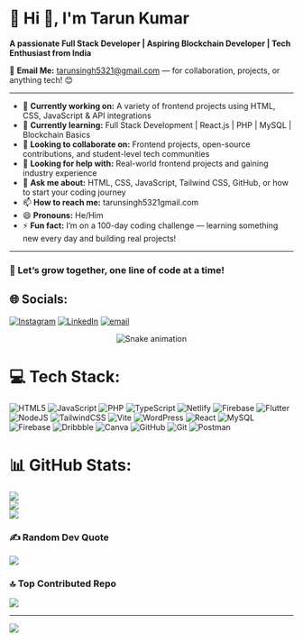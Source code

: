 # 💫 Hi 👋, I'm Tarun Kumar  
**A passionate Full Stack Developer | Aspiring Blockchain Developer | Tech Enthusiast from India**

📩 **Email Me:** tarunsingh5321@gmail.com — for collaboration, projects, or anything tech! 😊

---

- 🔭 **Currently working on:** A variety of frontend projects using HTML, CSS, JavaScript & API integrations  
- 🌱 **Currently learning:** Full Stack Development | React.js | PHP | MySQL | Blockchain Basics  
- 👯 **Looking to collaborate on:** Frontend projects, open-source contributions, and student-level tech communities  
- 🤔 **Looking for help with:** Real-world frontend projects and gaining industry experience  
- 💬 **Ask me about:** HTML, CSS, JavaScript, Tailwind CSS, GitHub, or how to start your coding journey  
- 📫 **How to reach me:** tarunsingh5321gmail.com  
- 😄 **Pronouns:** He/Him  
- ⚡ **Fun fact:** I’m on a 100-day coding challenge — learning something new every day and building real projects!

---

### 🚀 Let’s grow together, one line of code at a time!
## 🌐 Socials:
[![Instagram](https://img.shields.io/badge/Instagram-%23E4405F.svg?logo=Instagram&logoColor=white)](https://instagram.com/K_Tarun2003) [![LinkedIn](https://img.shields.io/badge/LinkedIn-%230077B5.svg?logo=linkedin&logoColor=white)](https://linkedin.com/in/www.linkedin.com/in/tarun-kumar-a7b780244) [![email](https://img.shields.io/badge/Email-D14836?logo=gmail&logoColor=white)](mailto:tarunsingh5321@gmail.com) 

<!-- Snake Game Repo View -->

<div align="center">
  <img src="https://profile-readme-generator.com/assets/snake.svg" alt="Snake animation" />
</div>


# 💻 Tech Stack:
![HTML5](https://img.shields.io/badge/html5-%23E34F26.svg?style=for-the-badge&logo=html5&logoColor=white) ![JavaScript](https://img.shields.io/badge/javascript-%23323330.svg?style=for-the-badge&logo=javascript&logoColor=%23F7DF1E) ![PHP](https://img.shields.io/badge/php-%23777BB4.svg?style=for-the-badge&logo=php&logoColor=white) ![TypeScript](https://img.shields.io/badge/typescript-%23007ACC.svg?style=for-the-badge&logo=typescript&logoColor=white) ![Netlify](https://img.shields.io/badge/netlify-%23000000.svg?style=for-the-badge&logo=netlify&logoColor=#00C7B7) ![Firebase](https://img.shields.io/badge/firebase-%23039BE5.svg?style=for-the-badge&logo=firebase) ![Flutter](https://img.shields.io/badge/Flutter-%2302569B.svg?style=for-the-badge&logo=Flutter&logoColor=white) ![NodeJS](https://img.shields.io/badge/node.js-6DA55F?style=for-the-badge&logo=node.js&logoColor=white) ![TailwindCSS](https://img.shields.io/badge/tailwindcss-%2338B2AC.svg?style=for-the-badge&logo=tailwind-css&logoColor=white) ![Vite](https://img.shields.io/badge/vite-%23646CFF.svg?style=for-the-badge&logo=vite&logoColor=white) ![WordPress](https://img.shields.io/badge/WordPress-%23117AC9.svg?style=for-the-badge&logo=WordPress&logoColor=white) ![React](https://img.shields.io/badge/react-%2320232a.svg?style=for-the-badge&logo=react&logoColor=%2361DAFB) ![MySQL](https://img.shields.io/badge/mysql-4479A1.svg?style=for-the-badge&logo=mysql&logoColor=white) ![Firebase](https://img.shields.io/badge/firebase-a08021?style=for-the-badge&logo=firebase&logoColor=ffcd34) ![Dribbble](https://img.shields.io/badge/Dribbble-EA4C89?style=for-the-badge&logo=dribbble&logoColor=white) ![Canva](https://img.shields.io/badge/Canva-%2300C4CC.svg?style=for-the-badge&logo=Canva&logoColor=white) ![GitHub](https://img.shields.io/badge/github-%23121011.svg?style=for-the-badge&logo=github&logoColor=white) ![Git](https://img.shields.io/badge/git-%23F05033.svg?style=for-the-badge&logo=git&logoColor=white) ![Postman](https://img.shields.io/badge/Postman-FF6C37?style=for-the-badge&logo=postman&logoColor=white)
# 📊 GitHub Stats:
![](https://github-readme-stats.vercel.app/api?username=TarunK2003&theme=vision-friendly-dark&hide_border=false&include_all_commits=true&count_private=false)<br/>
![](https://nirzak-streak-stats.vercel.app/?user=TarunK2003&theme=vision-friendly-dark&hide_border=false)<br/>
![](https://github-readme-stats.vercel.app/api/top-langs/?username=TarunK2003&theme=vision-friendly-dark&hide_border=false&include_all_commits=true&count_private=false&layout=compact)

### ✍️ Random Dev Quote
![](https://quotes-github-readme.vercel.app/api?type=horizontal&theme=radical)

### 🔝 Top Contributed Repo
![](https://github-contributor-stats.vercel.app/api?username=TarunK2003&limit=5&theme=dark&combine_all_yearly_contributions=true)

---
[![](https://visitcount.itsvg.in/api?id=TarunK2003&icon=0&color=0)](https://visitcount.itsvg.in)

<!-- Proudly created with GPRM ( https://gprm.itsvg.in ) -->
